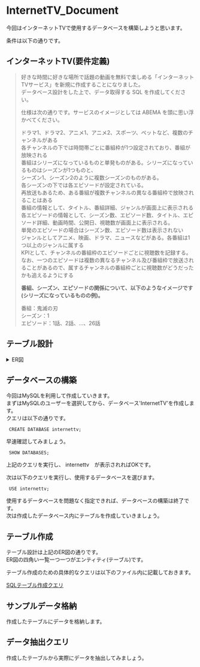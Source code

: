 # InternetTV_Document
今回はインターネットTVで使用するデータベースを構築しようと思います。  

条件は以下の通りです。
## インターネットTV(要件定義)
> 好きな時間に好きな場所で話題の動画を無料で楽しめる「インターネットTVサービス」を新規に作成することになりました。  
>データベース設計をした上で、データ取得する SQL を作成してください。
>
>仕様は次の通りです。サービスのイメージとしては ABEMA を頭に思い浮かべてください。
>
> ドラマ1、ドラマ2、アニメ1、アニメ2、スポーツ、ペットなど、複数のチャンネルがある  
> 各チャンネルの下では時間帯ごとに番組枠が1つ設定されており、番組が放映される  
> 番組はシリーズになっているものと単発ものがある。シリーズになっているものはシーズンが1つものと、  
> シーズン1、シーズン2のように複数シーズンのものがある。  
> 各シーズンの下では各エピソードが設定されている。  
> 再放送もあるため、ある番組が複数チャンネルの異なる番組枠で放映されることはある  
> 番組の情報として、タイトル、番組詳細、ジャンルが画面上に表示される  
> 各エピソードの情報として、シーズン数、エピソード数、タイトル、エピソード詳細、動画時間、公開日、視聴数が画面上に表示される。  
> 単発のエピソードの場合はシーズン数、エピソード数は表示されない  
> ジャンルとしてアニメ、映画、ドラマ、ニュースなどがある。各番組は1つ以上のジャンルに属する  
> KPIとして、チャンネルの番組枠のエピソードごとに視聴数を記録する。なお、一つのエピソードは複数の異なるチャンネル及び番組枠で放送されることがあるので、属するチャンネルの番組枠ごとに視聴数がどうだったかも追えるようにする
> 
> **番組、シーズン、エピソードの関係について、以下のようなイメージです(シリーズになっているものの例)。**  
> 
>番組：鬼滅の刃  
>シーズン：1  
>エピソード：1話、2話、...、26話  

## テーブル設計
<details>
 
<summary>ER図</summary>


![plantuml](https://github.com/MatsudaSaku/InternetTV_Document/assets/149235059/49806853-e3d2-474a-b662-f39c338cf6ce)

</details>

## データベースの構築
今回はMySQLを利用して作成していきます。  
まずはMySQLのユーザーを選択してから、データベース'InternetTV'を作成します。  
クエリは以下の通りです。  
```mysql
 CREATE DATABASE internettv;
```
早速確認してみましょう。

```mysql
 SHOW DATABASES;
```

上記のクエリを実行し、
internettv　が表示されればOKです。

次は以下のクエリを実行し、使用するデータベースを選びます。

```mysql
 USE internettv;
```
使用するデータベースを問題なく指定できれば、データベースの構築は終了です。  
次は作成したデータベース内にテーブルを作成していきましょう。

## テーブル作成
テーブル設計は上記のER図の通りです。  
ER図の四角い一覧一つ一つがエンティティ(テーブル)です。  

テーブル作成のための具体的なクエリは以下のファイル内に記載しておきます。

[SQLテーブル作成クエリ](/Create_Table.sql)

## サンプルデータ格納
作成したテーブルにデータを格納します。

## データ抽出クエリ
作成したテーブルから実際にデータを抽出してみましょう。  










